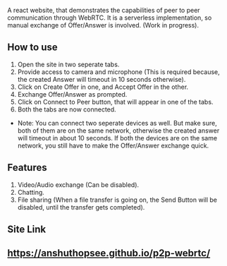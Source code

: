 A react website, that demonstrates the capabilities of peer to peer communication through WebRTC. It is a serverless implementation, so manual exchange of Offer/Answer is involved. (Work in progress).

## How to use
1. Open the site in two seperate tabs.
3. Provide access to camera and microphone (This is required because, the created Answer will timeout in 10 seconds otherwise).
2. Click on Create Offer in one, and Accept Offer in the other.
3. Exchange Offer/Answer as prompted.
4. Click on Connect to Peer button, that will appear in one of the tabs.
5. Both the tabs are now connected.

- Note: You can connect two seperate devices as well. But make sure, both of them are on the same network, otherwise the created answer will timeout in about 10 seconds. If both the devices are on the same network, you still have to make the Offer/Answer exchange quick.

## Features
1. Video/Audio exchange (Can be disabled).
2. Chatting.
3. File sharing (When a file transfer is going on, the Send Button will be disabled, until the transfer gets completed).

## Site Link
## https://anshuthopsee.github.io/p2p-webrtc/